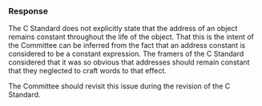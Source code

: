 ### Response

The C Standard does not explicitly state that the address of an object remains
constant throughout the life of the object. That this is the intent of the
Committee can be inferred from the fact that an address constant is considered
to be a constant expression. The framers of the C Standard considered that it
was so obvious that addresses should remain constant that they neglected to
craft words to that effect.

The Committee should revisit this issue during the revision of the C Standard.
